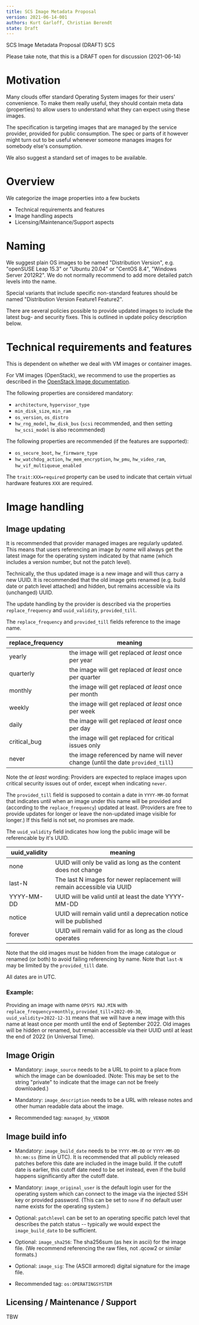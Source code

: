 ```yaml
---
title: SCS Image Metadata Proposal
version: 2021-06-14-001
authors: Kurt Garloff, Christian Berendt
state: Draft
---
```


SCS Image Metadata Proposal (DRAFT) SCS

Please take note, that this is a DRAFT open for discussion (2021-06-14)

# Motivation

Many clouds offer standard Operating System images for their users' convenience.
To make them really useful, they should contain meta data (properties) to allow
users to understand what they can expect using these images.

The specification is targeting images that are managed by the service provider,
provided for public consumption. The spec or parts of it however might turn out
to be useful whenever someone manages images for somebody else's consumption.

We also suggest a standard set of images to be available.

# Overview

We categorize the image properties into a few buckets

* Technical requirements and features
* Image handling aspects
* Licensing/Maintenance/Support aspects

# Naming

We suggest plain OS images to be named "Distribution Version",
e.g. "openSUSE Leap 15.3" or "Ubuntu 20.04" or "CentOS 8.4", "Windows Server 2012R2".
We do not normally recommend to add more detailed patch levels into the name.

Special variants that include specific non-standard features should be named
"Distribution Version Feature1 Feature2".

There are several policies possible to provide updated images to include the latest
bug- and security fixes. This is outlined in update policy description below.

# Technical requirements and features

This is dependent on whether we deal with VM images or container images.

For VM images (OpenStack), we recommend to use the properties as described
in the [OpenStack Image documentation](https://docs.openstack.org/glance/latest//admin/useful-image-properties).

The following properties are considered mandatory:
* `architecture`, `hypervisor_type`
* `min_disk_size`, `min_ram`
* `os_version`, `os_distro`
* `hw_rng_model`, `hw_disk_bus` (`scsi` recommended, and then setting `hw_scsi_model` is also recommended)

The following properties are recommended (if the features are supported):
* `os_secure_boot`, `hw_firmware_type`
* `hw_watchdog_action`, `hw_mem_encryption`, `hw_pmu`, `hw_video_ram`, `hw_vif_multiqueue_enabled`

The `trait:XXX=required` property can be used to indicate that certain virtual hardware
features `XXX` are required.

# Image handling

## Image updating 

It is recommended that provider managed images are regularly updated.
This means that users referencing an image *by name* will always get the latest image for the
operating system indicated by that name (which includes a version number, but not the patch
level).

Technically, the thus updated image is a new image and will thus carry a new UUID.
It is recommended that the old image gets renamed (e.g. build date or patch level attached)
and hidden, but remains accessible via its (unchanged) UUID. 

The update handling by the provider is described via the properties `replace_frequency` and
`uuid_validity`, `provided_till`.

The `replace_frequency` and `provided_till` fields reference to the image name.

| replace_frequency | meaning              |
|-------------------|----------------------|
| yearly            | the image will get replaced *at least* once per year    |
| quarterly         | the image will get replaced *at least* once per quarter |
| monthly           | the image will get replaced *at least* once per month   |
| weekly            | the image will get replaced *at least* once per week    |
| daily             | the image will get replaced *at least* once per day     |
| critical_bug      | the image will get replaced for critical issues only    |
| never             | the image referenced by name will never change (until the date `provided_till`) |

Note the *at least* wording: Providers are expected to replace images upon critical security issues
out of order, except when indicating `never`.

The `provided_till` field is supposed to contain a date in `YYYY-MM-DD` format that
indicates until when an image under this name will be provided and (according to the
`replace_frequency`) updated at least. (Providers are free to provide updates for
longer or leave the non-updated image visible for longer.)
If this field is not set, no promises are made.

The `uuid_validity` field indicates how long the public image will be referencable
by it's UUID.

| uuid_validity  | meaning                |
|----------------|------------------------|
| none           | UUID will only be valid as long as the content does not change          |
| last-N         | The last N images for newer replacement will remain accessible via UUID |
| YYYY-MM-DD     | UUID will be valid until at least the date YYYY-MM-DD                   |
| notice         | UUID will remain valid until a deprecation notice will be published     |
| forever        | UUID will remain valid for as long as the cloud operates                |

Note that the old images must be hidden from the image catalogue or renamed (or both)
to avoid failing referencing by name. Note that `last-N` may be limited by the `provided_till`
date.

All dates are in UTC.

### Example:
Providing an image with name `OPSYS MAJ.MIN` with
`replace_frequency`=`monthly`, `provided_till`=`2022-09-30`, `uuid_validity`=`2022-12-31`
means that we will have a new image with this name at least once per month until the end
of September 2022. Old images will be hidden or renamed, but remain accessible via their
UUID until at least the end of 2022 (in Universal Time).

## Image Origin

* Mandatory: `image_source` needs to be a URL to point to a place from which the image can be downloaded.
  (Note: This may be set to the string "private" to indicate that the image can not be freely
   downloaded.)
* Mandatory: `image_description` needs to be a URL with release notes and other human readable data
  about the image.

* Recommended tag: `managed_by_VENDOR`

## Image build info

* Mandatory: `image_build_date` needs to be `YYYY-MM-DD` or `YYYY-MM-DD hh:mm:ss` (time in UTC).
  It is recommended that all publicly released patches before this date are included in the
  image build. If the cutoff date is earlier, this cutoff date need to be set instead, even
  if the build happens significantly after the cutoff date.
* Mandatory: `image_original_user` is the default login user for the operating system which can connect
  to the image via the injected SSH key or provided password. (This can be set to `none` if no default
  user name exists for the operating system.)
* Optional: `patchlevel` can be set to an operating specific patch level that describes the
  patch status -- typically we would expect the `image_build_date` to be sufficient.

* Optional: `image_sha256`: The sha256sum (as hex in ascii) for the image file. 
  (We recommend referencing the raw files, not .qcow2 or similar formats.)
* Optional: `image_sig`: The (ASCII armored) digital signature for the image file.

* Recommended tag: `os:OPERATINGSYSTEM`


## Licensing / Maintenance / Support 

TBW
